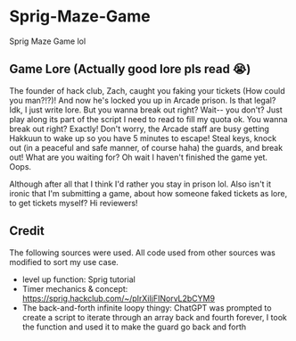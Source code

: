 # Sprig-Maze-Game
Sprig Maze Game lol

## Game Lore (Actually good lore pls read 😭)
The founder of hack club, Zach, caught you faking your tickets (How could you man?!?)! And now he's locked you up in Arcade prison. Is that legal? Idk, I just write lore. But you wanna break out right? Wait-- you don't? Just play along its part of the script I need to read to fill my quota ok. You wanna break out right? Exactly! Don't worry, the Arcade staff are busy getting Hakkuun to wake up so you have 5 minutes to escape! Steal keys, knock out (in a peaceful and safe manner, of course haha) the guards, and break out! What are you waiting for? Oh wait I haven't finished the game yet. Oops.

Although after all that I think I'd rather you stay in prison lol. Also isn't it ironic that I'm submitting a game, about how someone faked tickets as lore, to get tickets myself? Hi reviewers!


## Credit

The following sources were used. All code used from other sources was modified to sort my use case.
- level up function: Sprig tutorial
- Timer mechanics & concept: https://sprig.hackclub.com/~/pIrXiIjFINorvL2bCYM9
- The back-and-forth infinite loopy thingy: ChatGPT was prompted to create a script to iterate through an array back and fourth forever, I took the function and used it to make the guard go back and forth
